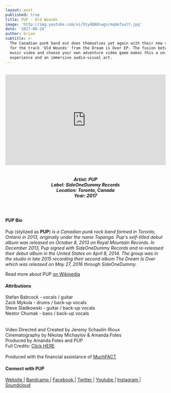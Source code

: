 ```yaml
---
layout: post
published: true
title: PUP - Old Wounds
image: 'http://img.youtube.com/vi/5ty4QADcwgs/mqdefault.jpg'
date: '2017-08-24'
author: brian
subtitle: >-
  The Canadian punk band out does themselves yet again with their new visuals
  for the track 'Old Wounds' from the Dream is Over EP. The fusion between a
  music video and choose your own adventure video game makes this a unique
  experience and an immersive audio-visual art.
---
```

<br>
<style>.embed-container { position: relative; padding-bottom: 56.25%; height: 0; overflow: hidden; max-width: 100%; } .embed-container iframe, .embed-container object, .embed-container embed { position: absolute; top: 0; left: 0; width: 100%; height: 100%; }</style><div class='embed-container'><iframe src='https://www.youtube.com/embed/5ty4QADcwgs' frameborder='0' allowfullscreen></iframe></div>
<br>
<h5 style="text-align: center;">
Artist: PUP <br>
Label: SideOneDummy Records <br>
Location: Toronto, Canada <br>
Year: 2017
</h5>
<br>



#### PUP Bio

Pup (stylized as **PUP**) *is a Canadian punk rock band formed in Toronto, Ontario in 2013, originally under the name Topanga. Pup's self-titled debut album was released on October 8, 2013 on Royal Mountain Records. In December 2013, Pup signed with SideOneDummy Records and re-released their debut album in the United States on April 8, 2014. The group was in the studio in late 2015 recording their second album The Dream Is Over which was released on May 27, 2016 through SideOneDummy.*

Read more about PUP [on Wikipedia](http://bit.ly/2vgZnKv)

#### Attributions

Stefan Babcock - vocals / guitar <br>
Zack Mykula - drums / back-up vocals <br>
Steve Sladkowski - guitar / back-up vocals <br>
Nestor Chumak - bass / back-up vocals <br>
<br><br>
Video Directed and Created by Jeremy Schaulin-Rioux<br>
Cinematography by Nikolay Michaylov & Amanda Fotes<br>
Produced by Amanda Fotes and PUP<br>
Full Credits: <a href="http://i.imgur.com/0Xg3FHO.jpg" target="_blank">Click HERE</a>
<br><br>
Produced with the financial assistance of <a href="http://www.muchfact.ca" target="_blank">MuchFACT</a>


#### Connect with PUP

<a class="fa fa-globe" href="http://www.puptheband.com/" target="_blank"> Website </a> |
<a class="fa fa-bandcamp" href="https://puptheband.bandcamp.com/" target="_blank"> Bandcamp </a> |
<a class="fa fa-facebook" href="https://www.facebook.com/puptheband" target="_blank"> Facebook </a> |
<a class="fa fa-twitter" href="https://twitter.com/puptheband" target="_blank"> Twitter </a> |
<a class="fa fa-youtube" href="https://www.youtube.com/puptheband" target="_blank"> Youtube </a> |
<a class="fa fa-instagram" href="https://www.instagram.com/puptheband" target="_blank"> Instagram </a> |
<a class="fa fa-soundcloud" href="https://soundcloud.com/puptheband" target="_blank"> Soundcloud </a>
